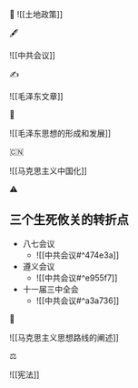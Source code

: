 📖
![[土地政策]]

🖋

![[中共会议]]

✍

![[毛泽东文章]]

🧠

![[毛泽东思想的形成和发展]]

🇨‍🇳

![[马克思主义中国化]]

⚠

## 三个生死攸关的转折点
- 八七会议
	- ![[中共会议#^474e3a]]
- 遵义会议
	- ![[中共会议#^e955f7]]
- 十一届三中全会
	- ![[中共会议#^a3a736]]

🚶

![[马克思主义思想路线的阐述]]

⚖

![[宪法]]